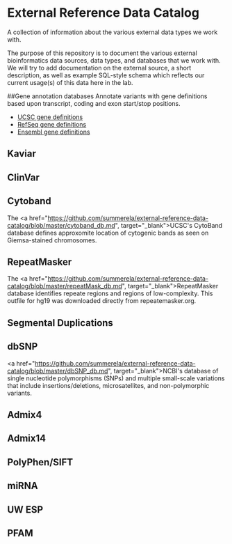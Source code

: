# External Reference Data Catalog

A collection of information about the various external data types we work with. 

The purpose of this repository is to document the various external bioinformatics data sources, data types, and databases that we work with.  We will try to add documentation on the external source, a short description, as well as example SQL-style schema which reflects our current usage(s) of this data here in the lab.

##Gene annotation databases
Annotate variants with gene definitions based upon transcript, coding and exon start/stop positions. 
<ul>
<li><a href="https://github.com/summerela/external-reference-data-catalog/blob/master/UCSC_genedefs.md", target="_blank">UCSC gene definitions</a></li>
<li><a href="https://github.com/summerela/external-reference-data-catalog/blob/master/refseq_genedefs.md", target="_blank">RefSeq gene definitions</a></li>
<li><a href="https://github.com/summerela/external-reference-data-catalog/blob/master/ensembl_genedefs.md", target="_blank">Ensembl gene definitions</a></li>
</ul>

## Kaviar
## ClinVar

## Cytoband
The <a href="https://github.com/summerela/external-reference-data-catalog/blob/master/cytoband_db.md", target="_blank">UCSC's CytoBand database</a> defines approxomite location of cytogenic bands as seen on Giemsa-stained chromosomes. 

## RepeatMasker
The <a href="https://github.com/summerela/external-reference-data-catalog/blob/master/repeatMask_db.md", target="_blank">RepeatMasker database</a> identifies repeate regions and regions of low-complexity. This outfile for hg19 was downloaded directly from repeatemasker.org. 

## Segmental Duplications
## dbSNP
<a href="https://github.com/summerela/external-reference-data-catalog/blob/master/dbSNP_db.md", target="_blank">NCBI's database of single nucleotide polymorphisms</a> (SNPs) and multiple small-scale variations that include insertions/deletions, microsatellites, and non-polymorphic variants.
## Admix4
## Admix14
## PolyPhen/SIFT
## miRNA
## UW ESP
## PFAM
